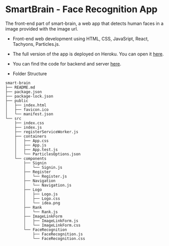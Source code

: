 # SmartBrain - Face Recognition App

The front-end part of smart-brain, a web app that detects human faces in a image provided with the image url.

- Front-end web development using HTML, CSS, JavaSript, React, Tachyons, Particles.js.

<!-- 1. Clone this repo
2. Run `npm install`
3. Run `npm start`
4. You must add your own API key in the `src/App.js` file to connect to Clarifai.

You can grab Clarifai API key [here](https://www.clarifai.com/) -->

- The full version of the app is deployed on Heroku. You can open it [here](https://smart-brain-jasmine.herokuapp.com/).

- You can find the code for backend and server [here](https://github.com/jiaxuanc/smart-brain-api).

- Folder Structure

```
smart-brain
├── README.md
├── package.json
├── package-lock.json
├── public
│   ├── index.html
│   ├── favicon.ico
│   └── manifest.json
└── src
    ├── index.css
    ├── index.js
    ├── registerServiceWorker.js
    ├── containers
    │   ├── App.css
    │   ├── App.js
    │   ├── App.test.js
    │   └── ParticlesOptions.json
    └── components
        ├── Signin
        │   └── Signin.js
        ├── Register
        │   └── Register.js
        ├── Navigation
        │   └── Navigation.js
        ├── Logo
        │   ├── Logo.js
        │   ├── Logo.css
        │   └── idea.png
        ├── Rank
        │   └── Rank.js
        ├── ImageLinkForm
        │   ├── ImageLinkForm.js
        │   └── ImageLinkForm.css
        └── FaceRecognition
            ├── FaceRecognition.js
            └── FaceRecognition.css
```
